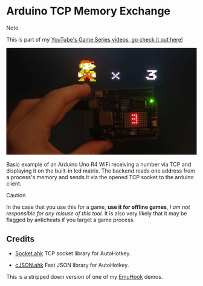 # Arduino TCP Memory Exchange

> [!NOTE] 
> This is part of my [YouTube's Game Series videos, go check it out here!](https://youtu.be/Z8xjm47kMT4)


![Preview](https://github.com/elModo7/ArduinoUnoR4Wifi_TCP_Memory_Viewer/blob/main/img/preview.jpg?raw=true)

Basic example of an Arduino Uno R4 WiFi receiving a number via TCP and displaying it on the built-in led matrix. The backend reads one address from a process's memory and sends it via the opened TCP socket to the arduino client. 

> [!CAUTION]
> In the case that you use this for a game, **use it for offline games**, *I am not responsible for any misuse of this tool.* It is also very likely that it may be flagged by anticheats if you target a game process.

## Credits

 - [Socket.ahk](https://github.com/G33kDude/Socket.ahk) TCP socket library for AutoHotkey.

 - [cJSON.ahk](https://github.com/G33kDude/cJson.ahk/tree/main) Fast JSON library for AutoHotkey.

This is a stripped down version of one of my [EmuHook](https://github.com/elModo7/EmuHook) demos.
